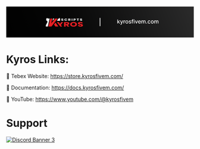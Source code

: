 ![Kyros FiveM](https://github.com/KyrosFiveM/kyros/blob/main/kyrosbanner.png)

# Kyros Links:

🔗 Tebex Website: https://store.kyrosfivem.com/

📄 Documentation: https://docs.kyrosfivem.com/

🎥 YouTube: https://www.youtube.com/@kyrosfivem

# Support
 <a href='https://discord.gg/kyro'>![Discord Banner 3](https://discordapp.com/api/guilds/1074212853671792670/widget.png?style=banner3)</a>
